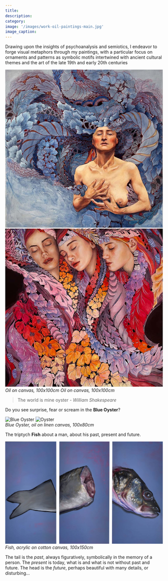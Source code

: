 ```yaml
---
title:
description: 
category: 
image: '/images/work-oil-paintings-main.jpg'
image_caption: 
---
```


Drawing upon the insights of psychoanalysis and semiotics, I endeavor to forge visual metaphors through my paintings, with a particular focus on ornaments and patterns as symbolic motifs intertwined with ancient cultural themes and the art of the late 19th and early 20th centuries

<div class="gallery-box">
  <div class="gallery">
    <img src="/images/mother.jpg" loading="lazy" alt="mother">
    <img src="/images/sisters.jpg" loading="lazy" alt="sisters">
  <em> Oil on canvas, 100x100cm</em>
  <em> Oil on canvas, 100x100cm</em>
</div>

> The world is mine oyster - _William Shakespeare_

Do you see surprise, fear or scream in the **Blue Oyster**?

<div class="gallery-box">
  <div class="gallery">
    <img src="/images/IMG_2593.jpg" loading="lazy" alt="Blue Oyster">
    <img src="/images/work-blueoyster-2.jpg" loading="lazy" alt="Oyster">
  </div>
  <em>Blue Oyster, oil on linen canvas, 100x80cm</em>
</div>



The triptych **Fish** about a man, about his past, present and future.  

<div class="gallery-box">
  <div class="gallery">
    <img src="/images/work-fish.jpg" loading="lazy" alt="Fish tryptic">
  </div>
  <em>Fish, acrylic on cotton canvas, 100x150cm</em>
</div>

The tail is the _past_, always figuratively, symbolically in the memory of a person. The _present_ is today, what is and what is not without past and future. The head is the _future_, perhaps beautiful with many details, or disturbing...
